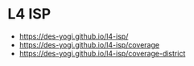 # L4 ISP
* https://des-yogi.github.io/l4-isp/
* https://des-yogi.github.io/l4-isp/coverage
* https://des-yogi.github.io/l4-isp/coverage-district
